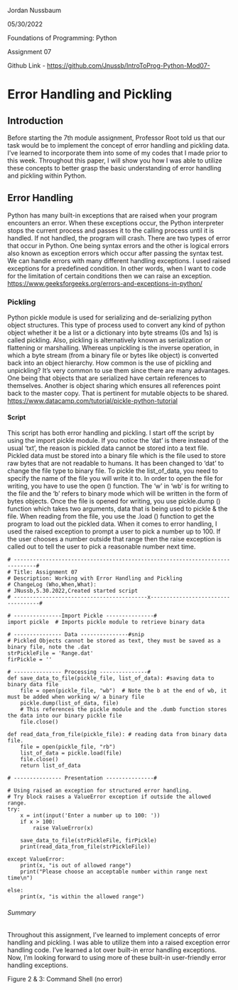Jordan Nussbaum

05/30/2022

Foundations of Programming: Python

Assignment 07

Github Link -  https://github.com/Jnussb/IntroToProg-Python-Mod07-

# Error Handling and Pickling

## Introduction
Before starting the 7th module assignment, Professor Root told us that our task would be to implement the concept 
of error handling and pickling data. I’ve learned to incorporate them into some of my codes that I made prior to this 
week. Throughout this paper, I will show you how I was able to utilize these concepts to better grasp the basic understanding of 
error handling and pickling within Python.

## Error Handling
Python has many built-in exceptions that are raised when your program encounters an error. When these exceptions occur, the Python 
interpreter stops the current process and passes it to the calling process until it is handled. If not handled, the program will crash. 
There are two types of error that occur in Python. One being syntax errors and the other is logical errors also known as exception errors 
which occur after passing the syntax test. We can handle errors with many different handling exceptions. I used raised exceptions for a 
predefined condition. In other words, when I want to code for the limitation of certain conditions then we can raise an exception.
https://www.geeksforgeeks.org/errors-and-exceptions-in-python/

### Pickling
Python pickle module is used for serializing and de-serializing python object structures. This type of process used to convert any kind of 
python object whether it be a list or a dictionary into byte streams (0s and 1s) is called pickling. Also, pickling is alternatively known as 
serialization or flattening or marshalling. Whereas unpickling is the inverse operation, in which a byte stream (from a binary file or bytes like object) 
is converted back into an object hierarchy. How common is the use of pickling and unpickling? It’s very common to use them since there are many 
advantages. One being that objects that are serialized have certain references to themselves. Another is object sharing which ensures all references 
point back to the master copy. That is pertinent for mutable objects to be shared. 
https://www.datacamp.com/tutorial/pickle-python-tutorial

#### Script
This script has both error handling and pickling. I start off the script by using the import pickle module. If you notice the ‘dat’ is there instead of 
the usual ‘txt’, the reason is pickled data cannot be stored into a text file. Pickled data must be stored into a binary file which is the file used to 
store raw bytes that are not readable to humans. It has been changed to ‘dat’ to change the file type to binary file. To pickle the list_of_data, you 
need to specify the name of the file you will write it to. In order to open the file for writing, you have to use the open () function. The ‘w’ in ‘wb’ 
is for writing to the file and the ‘b’ refers to binary mode which will be written in the form of bytes objects. Once the file is opened for writing, you 
use pickle.dump () function which takes two arguments, data that is being used to pickle & the file. When reading from the file, you use the .load () function 
to get the program to load out the pickled data. When it comes to error handling, I used the raised exception to prompt a user to pick a number up to 100. If 
the user chooses a number outside that range then the raise exception is called out to tell the user to pick a reasonable number next time.

```
# -----------------------------------------------------------------------------#
# Title: Assignment 07
# Description: Working with Error Handling and Pickling
# ChangeLog (Who,When,What):
# JNussb,5.30.2022,Created started script
# ------------------------------------------x-----------------------------------#

# ---------------Import Pickle ---------------#
import pickle  # Imports pickle module to retrieve binary data

# --------------- Data ---------------#snip
# Pickled Objects cannot be stored as text, they must be saved as a binary file, note the .dat
strPickleFile = 'Range.dat'
firPickle = ''

# --------------- Processing ---------------#
def save_data_to_file(pickle_file, list_of_data): #saving data to binary data file
    file = open(pickle_file, "wb")  # Note the b at the end of wb, it must be added when working w/ a binary file
    pickle.dump(list_of_data, file)
    # This references the pickle module and the .dumb function stores the data into our binary pickle file
    file.close()

def read_data_from_file(pickle_file): # reading data from binary data file.
    file = open(pickle_file, "rb")
    list_of_data = pickle.load(file)
    file.close()
    return list_of_data

# --------------- Presentation ---------------#

# Using raised an exception for structured error handling.
# Try block raises a ValueError exception if outside the allowed range.
try:
    x = int(input('Enter a number up to 100: '))
    if x > 100:
        raise ValueError(x)

    save_data_to_file(strPickleFile, firPickle)
    print(read_data_from_file(strPickleFile))

except ValueError:
    print(x, "is out of allowed range")
    print("Please choose an acceptable number within range next time\n")

else:
    print(x, "is within the allowed range")
```

###### Summary
Throughout this assignment, I’ve learned to implement concepts of error handling and pickling. I was able to utilize them into a raised 
exception error handling code. I’ve learned a lot over built-in error handling exceptions. Now, I’m looking forward to using more of these 
built-in user-friendly error handling exceptions. 

Figure 2 & 3: Command Shell
(no error)

